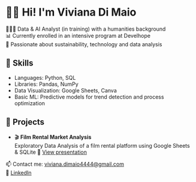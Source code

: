 # 👋🏻 Hi! I'm Viviana Di Maio  
👩🏻‍💻 Data & AI Analyst (in training) with a humanities background  
📊 Currently enrolled in an intensive program at Develhope   
🌱 Passionate about sustainability, technology and data analysis 

## 🔧 Skills  
- Languages: Python, SQL  
- Libraries: Pandas, NumPy  
- Data Visualization: Google Sheets, Canva  
- Basic ML: Predictive models for trend detection and process optimization  

## 📂 Projects   
- 🎬 **Film Rental Market Analysis**  
  Exploratory Data Analysis of a film rental platform using Google Sheets & SQLite
  📄 [View presentation](https://github.com/vivianadimaio/vivianadimaio/raw/main/MovieNow_ppt.pdf)
 

📫 Contact me: viviana.dimaio4444@gmail.com  
🔗 [LinkedIn](https://www.linkedin.com/in/vivianadimaio)
